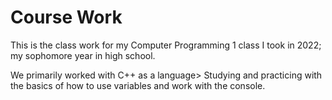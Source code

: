 # Course Work

This is the class work for my Computer Programming 1 class I took in 2022; my sophomore year in high school. 

We primarily worked with C++ as a language> Studying and practicing with the basics of how to use variables and work with the console.
